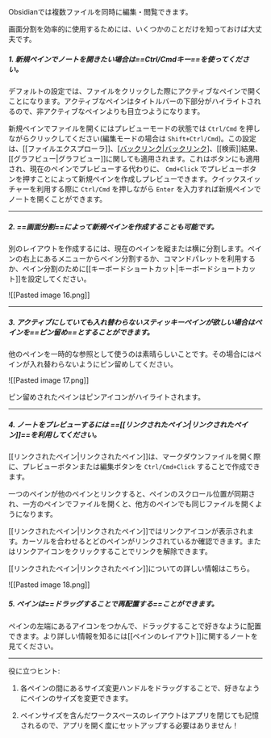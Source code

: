 Obsidianでは複数ファイルを同時に編集・閲覧できます。

画面分割を効率的に使用するためには、いくつかのことだけを知っておけば大丈夫です。

##### 1. 新規ペインでノートを開きたい場合は==Ctrl/Cmdキー==を使ってください。

デフォルトの設定では、ファイルをクリックした際にアクティブなペインで開くことになります。アクティブなペインはタイトルバーの下部分がハイライトされるので、非アクティブなペインよりも目立つようになります。

新規ペインでファイルを開くにはプレビューモードの状態では `Ctrl/Cmd` を押しながらクリックしてください(編集モードの場合は `Shift+Ctrl/Cmd`)。この設定は、[[ファイルエクスプローラ]]、[[バックリンク|バックリンク]](リンクとリンクされていないメンションの両方)、[[検索]]結果、[[グラフビュー|グラフビュー]]に関しても適用されます。これはボタンにも適用され、現在のペインでプレビューする代わりに、 `Cmd+Click` でプレビューボタンを押すことによって新規ペインを作成しプレビューできます。クイックスイッチャーを利用する際に `Ctrl/Cmd` を押しながら `Enter` を入力すれば新規ペインでノートを開くことができます。


---

##### 2. ==画面分割==によって新規ペインを作成することも可能です。
	
別のレイアウトを作成するには、現在のペインを縦または横に分割します。ペインの右上にあるメニューからペイン分割するか、コマンドパレットを利用するか、ペイン分割のために[[キーボードショートカット|キーボードショートカット]]を設定してください。

![[Pasted image 16.png]]


---

##### 3. アクティブにしていても入れ替わらないスティッキーペインが欲しい場合はペインを==ピン留め==とすることができます。

他のペインを一時的な参照として使うのは素晴らしいことです。その場合にはペインが入れ替わらないようにピン留めしてください。

![[Pasted image 17.png]]

ピン留めされたペインはピンアイコンがハイライトされます。

---

##### 4. ノートをプレビューするには ==[[リンクされたペイン|リンクされたペイン]]==を利用してください。

[[リンクされたペイン|リンクされたペイン]]は、マークダウンファイルを開く際に、プレビューボタンまたは編集ボタンを `Ctrl/Cmd+Click` することで作成できます。

一つのペインが他のペインとリンクすると、ペインのスクロール位置が同期され、一方のペインでファイルを開くと、他方のペインでも同じファイルを開くようになります。

[[リンクされたペイン|リンクされたペイン]]ではリンクアイコンが表示されます。カーソルを合わせるとどのペインがリンクされているか確認できます。またはリンクアイコンをクリックすることでリンクを解除できます。

[[リンクされたペイン|リンクされたペイン]]についての詳しい情報はこちら。

![[Pasted image 18.png]]

##### 5. ペインは==ドラッグすることで再配置する==ことができます。

ペインの左端にあるアイコンをつかんで、ドラッグすることで好きなように配置できます。より詳しい情報を知るには[[ペインのレイアウト]]に関するノートを見てください。

---

役に立つヒント: 

1. 各ペインの間にあるサイズ変更ハンドルをドラッグすることで、好きなようにペインのサイズを変更できます。

2. ペインサイズを含んだワークスペースのレイアウトはアプリを閉じても記憶されるので、アプリを開く度にセットアップする必要はありません！